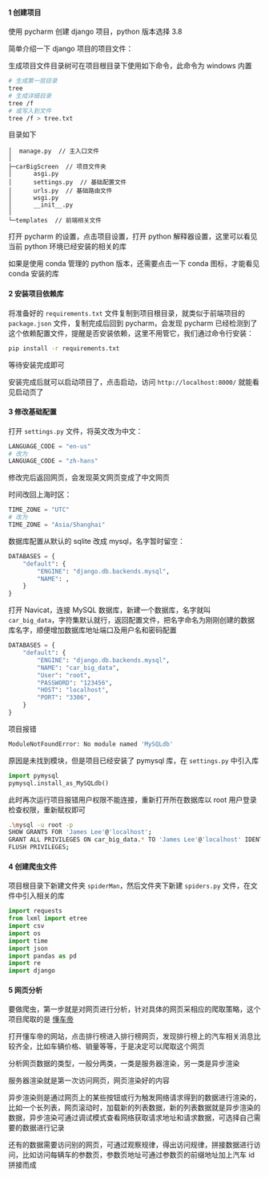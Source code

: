 #### 1 创建项目

使用 pycharm 创建 django 项目，python 版本选择 3.8

简单介绍一下 django 项目的项目文件：

生成项目文件目录树可在项目根目录下使用如下命令，此命令为 windows 内置

```sh
# 生成第一层目录
tree
# 生成详细目录
tree /f
# 或写入到文件
tree /f > tree.txt
```

目录如下

```text
│  manage.py  // 主入口文件
│          
├─carBigScreen  // 项目文件夹
│      asgi.py
│      settings.py  // 基础配置文件
│      urls.py  // 基础路由文件
│      wsgi.py
│      __init__.py
│      
└─templates  // 前端相关文件
```

打开 pycharm 的设置，点击项目设置，打开 python 解释器设置，这里可以看见当前 python 环境已经安装的相关的库

如果是使用 conda 管理的 python 版本，还需要点击一下 conda 图标，才能看见 conda 安装的库

#### 2 安装项目依赖库

将准备好的 `requirements.txt` 文件复制到项目根目录，就类似于前端项目的 `package.json` 文件，复制完成后回到 pycharm，会发现 pycharm 已经检测到了这个依赖配置文件，提醒是否安装依赖，这里不用管它，我们通过命令行安装：

```sh
pip install -r requirements.txt
```

等待安装完成即可

安装完成后就可以启动项目了，点击启动，访问 `http://localhost:8000/` 就能看见启动页了

#### 3 修改基础配置

打开 `settings.py` 文件，将英文改为中文：

```python
LANGUAGE_CODE = "en-us"
# 改为
LANGUAGE_CODE = "zh-hans"
```

修改完后返回网页，会发现英文网页变成了中文网页

时间改回上海时区：

```python
TIME_ZONE = "UTC"
# 改为
TIME_ZONE = "Asia/Shanghai"
```

数据库配置从默认的 sqlite 改成 mysql，名字暂时留空：

```python
DATABASES = {
    "default": {
        "ENGINE": "django.db.backends.mysql",
        "NAME": ,
    }
}
```

打开 Navicat，连接 MySQL 数据库，新建一个数据库，名字就叫 `car_big_data`，字符集默认就行，返回配置文件，把名字命名为刚刚创建的数据库名字，顺便增加数据库地址端口及用户名和密码配置

```python
DATABASES = {
    "default": {
        "ENGINE": "django.db.backends.mysql",
        "NAME": "car_big_data",
        "User": "root",
        "PASSWORD": "123456",
        "HOST": "localhost",
        "PORT": "3306",
    }
}
```
项目报错

```sh
ModuleNotFoundError: No module named 'MySQLdb'
```

原因是未找到模块，但是项目已经安装了 pymysql 库，在 `settings.py` 中引入库

```python
import pymysql
pymysql.install_as_MySQLdb()
```

此时再次运行项目报错用户权限不能连接，重新打开所在数据库以 root 用户登录检查权限，重新赋权即可

```sh
.\mysql -u root -p
SHOW GRANTS FOR 'James Lee'@'localhost';
GRANT ALL PRIVILEGES ON car_big_data.* TO 'James Lee'@'localhost' IDENTIFIED BY '123456';
FLUSH PRIVILEGES;
```

#### 4 创建爬虫文件

项目根目录下新建文件夹 `spiderMan`，然后文件夹下新建 `spiders.py` 文件，在文件中引入相关的库

```python
import requests
from lxml import etree
import csv
import os
import time
import json
import pandas as pd
import re
import django
```

#### 5 网页分析

要做爬虫，第一步就是对网页进行分析，针对具体的网页采相应的爬取策略，这个项目爬取的是 [懂车帝](https://www.dongchedi.com/)

打开懂车帝的网站，点击排行榜进入排行榜网页，发现排行榜上的汽车相关消息比较齐全，比如车辆价格、销量等等，于是决定可以爬取这个网页

分析网页数据的类型，一般分两类，一类是服务器渲染，另一类是异步渲染

服务器渲染就是第一次访问网页，网页渲染好的内容

异步渲染则是通过网页上的某些按钮或行为触发网络请求得到的数据进行渲染的，比如一个长列表，网页滚动时，加载新的列表数据，新的列表数据就是异步渲染的数据，异步渲染可通过调试模式查看网络获取请求地址和请求数据，可选择自己需要的数据进行记录

还有的数据需要访问别的网页，可通过观察规律，得出访问规律，拼接数据进行访问，比如访问每辆车的参数页，参数页地址可通过参数页的前缀地址加上汽车 id 拼接而成

















































